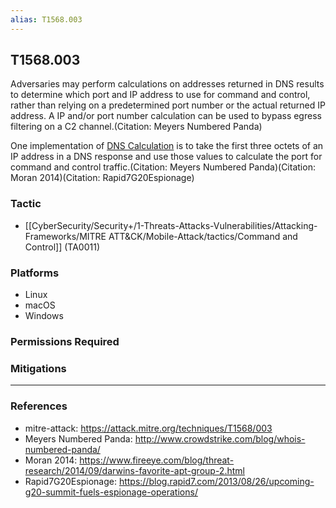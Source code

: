 ```yaml
---
alias: T1568.003
---
```


## T1568.003

Adversaries may perform calculations on addresses returned in DNS results to determine which port and IP address to use for command and control, rather than relying on a predetermined port number or the actual returned IP address. A IP and/or port number calculation can be used to bypass egress filtering on a C2 channel.(Citation: Meyers Numbered Panda)

One implementation of [DNS Calculation](https://attack.mitre.org/techniques/T1568/003) is to take the first three octets of an IP address in a DNS response and use those values to calculate the port for command and control traffic.(Citation: Meyers Numbered Panda)(Citation: Moran 2014)(Citation: Rapid7G20Espionage)


### Tactic
- [[CyberSecurity/Security+/1-Threats-Attacks-Vulnerabilities/Attacking-Frameworks/MITRE ATT&CK/Mobile-Attack/tactics/Command and Control]] (TA0011)

### Platforms
- Linux
- macOS
- Windows

### Permissions Required

### Mitigations


---
### References

- mitre-attack: https://attack.mitre.org/techniques/T1568/003
- Meyers Numbered Panda: http://www.crowdstrike.com/blog/whois-numbered-panda/
- Moran 2014: https://www.fireeye.com/blog/threat-research/2014/09/darwins-favorite-apt-group-2.html
- Rapid7G20Espionage: https://blog.rapid7.com/2013/08/26/upcoming-g20-summit-fuels-espionage-operations/
